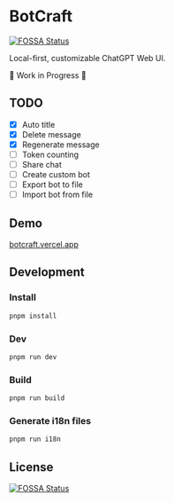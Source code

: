 # BotCraft

[![FOSSA Status](https://app.fossa.com/api/projects/git%2Bgithub.com%2FRel1cx%2Fbotcraft.svg?type=small)](https://app.fossa.com/projects/git%2Bgithub.com%2FRel1cx%2Fbotcraft?ref=badge_small)

Local-first, customizable ChatGPT Web UI.

🚧 Work in Progress 🚧

## TODO

- [x] Auto title
- [x] Delete message
- [x] Regenerate message
- [ ] Token counting
- [ ] Share chat
- [ ] Create custom bot
- [ ] Export bot to file
- [ ] Import bot from file

## Demo

[botcraft.vercel.app](https://botcraft.vercel.app)

## Development

### Install

```bash
pnpm install
```

### Dev

```bash
pnpm run dev
```

### Build

```bash
pnpm run build
```

### Generate i18n files

```bash
pnpm run i18n
```

## License

[![FOSSA Status](https://app.fossa.com/api/projects/git%2Bgithub.com%2FRel1cx%2Fbotcraft.svg?type=large)](https://app.fossa.com/projects/git%2Bgithub.com%2FRel1cx%2Fbotcraft?ref=badge_large)
